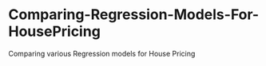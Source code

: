 # Comparing-Regression-Models-For-HousePricing
Comparing various Regression models for House Pricing
